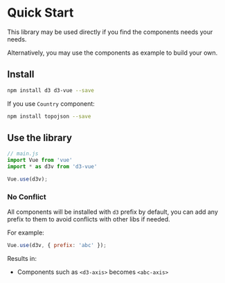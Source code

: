 # Quick Start

This library may be used directly if you find the components needs your needs.

Alternatively, you may use the components as example to build your own.

## Install

```bash
npm install d3 d3-vue --save
```

If you use `Country` component:

```bash
npm install topojson --save
```

## Use the library

```javascript
// main.js
import Vue from 'vue'
import * as d3v from 'd3-vue'

Vue.use(d3v);
```

### No Conflict

All components will be installed with `d3` prefix by default, you can add any prefix 
to them to avoid conflicts with other libs if needed.

For example:

```javascript
Vue.use(d3v, { prefix: 'abc' });
```

Results in:

* Components such as `<d3-axis>` becomes `<abc-axis>`